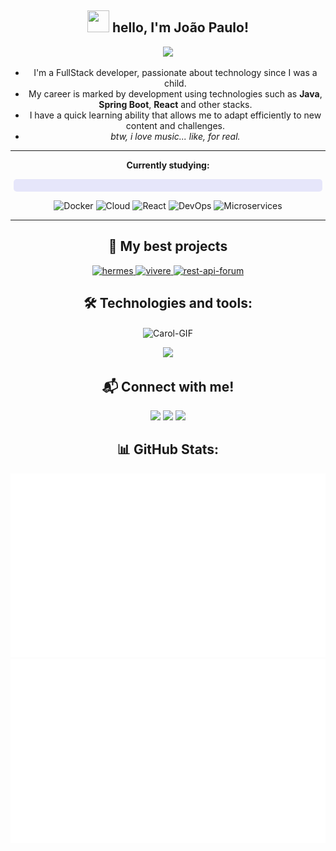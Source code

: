 <div align="center">
<div align="center">
  
## <img src="https://media.giphy.com/media/hvRJCLFzcasrR4ia7z/giphy.gif" width="35px" height="35px"> hello, I'm João Paulo! </h2>
  <img src="https://readme-typing-svg.herokuapp.com?font=font=Fugaz+One&pause=300&color=007bff&center=true&width=400&lines=Information+Systems;Backend+Developer;DevOps"/>
  
- I'm a FullStack developer, passionate about technology since I was a child.
- My career is marked by development using technologies such as **Java**, **Spring Boot**, **React** and other stacks.  
- I have a quick learning ability that allows me to adapt efficiently to new content and challenges.
- _btw, i love music... like, for real._
---

**Currently studying:**  
<p align="center" style="margin: 5px; font-size: 16px; color: #333; background-color: #e6e6fa; padding: 10px; border-radius: 5px;">
  
  ![Docker](https://img.shields.io/badge/Docker-0db7ed?style=for-the-badge&logo=docker&logoColor=white)
  ![Cloud](https://img.shields.io/badge/Cloud-orange?style=for-the-badge&logo=googlecloud&logoColor=white)
  ![React](https://img.shields.io/badge/React-20232A?style=for-the-badge&logo=react&logoColor=61DAFB)
  ![DevOps](https://img.shields.io/badge/DevOps-363535?style=for-the-badge&logo=kubernetes&logoColor=white)
  ![Microservices](https://img.shields.io/badge/Microservices-purple?style=for-the-badge&logoColor=white)

</p>

---
</div>

## 📘 My best projects
<p align="center">


<a href="https://github.com/J0aoPaulo/hermes">
<picture>
  <source media="(prefers-color-scheme: dark)" srcset="https://denvercoder1-github-readme-stats.vercel.app/api/pin/?username=J0aoPaulo&repo=hermes&theme=react&bg_color=00000f&title_color=007bff&icon_color=F8D866&hide_border=true&show_icons=true">
  <img width="272" height="135" alt="hermes" src="https://denvercoder1-github-readme-stats.vercel.app/api/pin/?username=J0aoPaulo&repo=hermes&theme=react&bg_color=f6f8fa&title_color=007bff&icon_color=F8D866&hide_border=true&show_icons=false&text_color=000000">
</picture>
</a>

<a href="https://github.com/J0aoPaulo/vivere">
    <picture>
      <source media="(prefers-color-scheme: dark)" srcset="https://denvercoder1-github-readme-stats.vercel.app/api/pin/?username=J0aoPaulo&repo=vivere&theme=react&bg_color=00000f&title_color=007bff&icon_color=F8D866&hide_border=true&show_icons=true">
      <img width="272" height="135" alt="vivere" src="https://denvercoder1-github-readme-stats.vercel.app/api/pin/?username=J0aoPaulo&repo=vivere&theme=react&bg_color=f6f8fa&title_color=007bff&icon_color=F8D866&hide_border=true&show_icons=true&text_color=000000">
    </picture>
</a>

<a href="https://github.com/J0aoPaulo/rest-api-forum">
    <picture>
      <source media="(prefers-color-scheme: dark)" srcset="https://denvercoder1-github-readme-stats.vercel.app/api/pin/?username=J0aoPaulo&repo=rest-api-forum&theme=react&bg_color=00000f&title_color=007bff&icon_color=F8D866&hide_border=true&show_icons=true">
      <img width="272" height="135" alt="rest-api-forum" src="https://denvercoder1-github-readme-stats.vercel.app/api/pin/?username=J0aoPaulo&repo=rest-api-forum&theme=react&bg_color=f6f8fa&title_color=007bff&icon_color=F8D866&hide_border=true&show_icons=false&text_color=000000">
    </picture>
</a>
</a>
<p/>

## 🛠 Technologies and tools:

<img align="center" alt="Carol-GIF" height="120" width="130" src="https://i.pinimg.com/originals/1a/56/ea/1a56eaaaf78869d7c6e0e620b2b98394.gif">


<p align="center">
  <a href="https://skillicons.dev">
    <img src="https://skillicons.dev/icons?i=java,spring,hibernate,postgresql,mysql,ubuntu,react,sqlite,css,cpp,docker,javascript,html,git&perline=7" />
  </a>
</p>

## 📬 Connect with me! 
</div>
  <div align="center">
    <a href="https://www.instagram.com/_ojoao.almeida/" target="_blank"> <img src="https://img.shields.io/badge/Instagram-E4405F?style=for-the-badge&logo=instagram&logoColor=white" target="_blank"></a>
      <a href="https://www.linkedin.com/in/joaopaulo23/" target="_blank"> <img src="https://img.shields.io/badge/LinkedIn-0077B5?style=for-the-badge&logo=linkedin&logoColor=white" target="_blank"></a>
    <a href="mailto:contato.joaopaulodeveloper@gmail.com"> <img src="https://img.shields.io/badge/Gmail-D14836?style=for-the-badge&logo=gmail&logoColor=white" target="_blank"></a>

## 📊 GitHub Stats:
![](https://raw.githubusercontent.com/J0aoPaulo/github-stats/master/generated/overview.svg#gh-dark-mode-only)
![](https://raw.githubusercontent.com/J0aoPaulo/github-stats/master/generated/languages.svg#gh-dark-mode-only)
</div>

